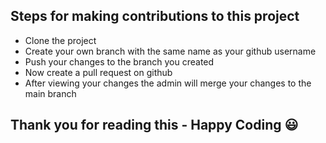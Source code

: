 ## Steps for making contributions to this project

- Clone the project
- Create your own branch with the same name as your github username
- Push your changes to the branch you created
- Now create a pull request on github
- After viewing your changes the admin will merge your changes to the main branch

## Thank you for reading this - Happy Coding 😃


